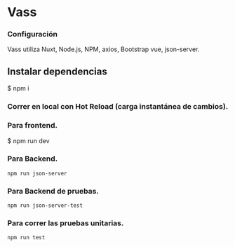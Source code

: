 # Vass
### Configuración
Vass utiliza Nuxt, Node.js, NPM, axios, Bootstrap vue, json-server.


## Instalar dependencias
$ npm i

### Correr en local con Hot Reload (carga instantánea de cambios).

### Para frontend.
$ npm run dev

### Para Backend.
```
npm run json-server
```

### Para Backend de pruebas.
```
npm run json-server-test
```

### Para correr las pruebas unitarias.
```
npm run test
```

